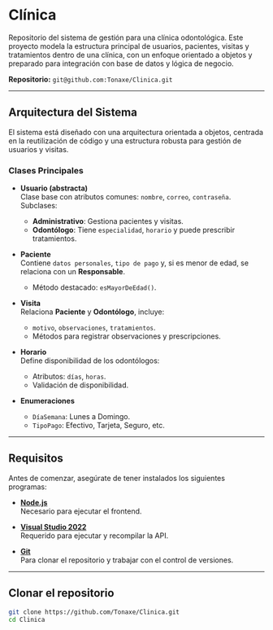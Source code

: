 #  Clínica

Repositorio del sistema de gestión para una clínica odontológica. Este proyecto modela la estructura principal de usuarios, pacientes, visitas y tratamientos dentro de una clínica, con un enfoque orientado a objetos y preparado para integración con base de datos y lógica de negocio.

 **Repositorio:** `git@github.com:Tonaxe/Clinica.git`

---

##  Arquitectura del Sistema

El sistema está diseñado con una arquitectura orientada a objetos, centrada en la reutilización de código y una estructura robusta para gestión de usuarios y visitas.

###  Clases Principales

- **Usuario (abstracta)**  
  Clase base con atributos comunes: `nombre`, `correo`, `contraseña`.  
  Subclases:
  - **Administrativo**: Gestiona pacientes y visitas.
  - **Odontólogo**: Tiene `especialidad`, `horario` y puede prescribir tratamientos.

- **Paciente**  
  Contiene `datos personales`, `tipo de pago` y, si es menor de edad, se relaciona con un **Responsable**.  
  - Método destacado: `esMayorDeEdad()`.

- **Visita**  
  Relaciona **Paciente** y **Odontólogo**, incluye:
  - `motivo`, `observaciones`, `tratamientos`.
  - Métodos para registrar observaciones y prescripciones.

- **Horario**  
  Define disponibilidad de los odontólogos:
  - Atributos: `días`, `horas`.
  - Validación de disponibilidad.

- **Enumeraciones**
  - `DíaSemana`: Lunes a Domingo.
  - `TipoPago`: Efectivo, Tarjeta, Seguro, etc.




---


##  Requisitos

Antes de comenzar, asegúrate de tener instalados los siguientes programas:

- [**Node.js**](https://nodejs.org/)  
  Necesario para ejecutar el frontend.

- [**Visual Studio 2022**](https://visualstudio.microsoft.com/es/)  
  Requerido para ejecutar y recompilar la API.

- [**Git**](https://git-scm.com/)  
  Para clonar el repositorio y trabajar con el control de versiones.

---

##  Clonar el repositorio

```bash
git clone https://github.com/Tonaxe/Clinica.git
cd Clinica
